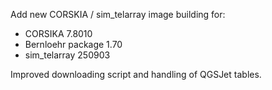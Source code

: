 Add new CORSKIA / sim_telarray image building for:

- CORSIKA 7.8010
- Bernloehr package 1.70
- sim_telarray 250903

Improved downloading script and handling of QGSJet tables.
